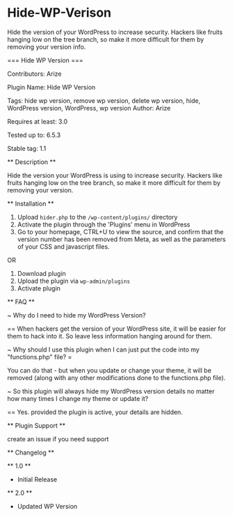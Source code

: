 # Hide-WP-Verison
Hide the version of your WordPress to increase security. Hackers like fruits hanging low on the tree branch, so make it more difficult for them by removing   your version info.

=== Hide WP Version ===

Contributors: Arize	

Plugin Name: Hide WP Version

Tags: hide wp version, remove wp version, delete wp version, hide, WordPress version, WordPress, wp version
Author: Arize

Requires at least: 3.0

Tested up to: 6.5.3

Stable tag: 1.1


** Description **

Hide the version your WordPress is using to increase security. Hackers like fruits hanging low on the tree branch, so make it more difficult for them by removing your version.

** Installation **

1. Upload `hider.php` to the `/wp-content/plugins/` directory
2. Activate the plugin through the 'Plugins' menu in WordPress
3. Go to your homepage, CTRL+U to view the source, and confirm that the version number has been removed from Meta, as well as the parameters of your CSS and javascript files.

OR 

1. Download plugin
2. Upload the plugin via `wp-admin/plugins`
3. Activate plugin

** FAQ **

~ Why do I need to hide my WordPress Version?

== When hackers get the version of your WordPress site, it will be easier for them to hack into it. So leave less information hanging around for them.

~ Why should I use this plugin when I can just put the code into my "functions.php" file? =

You can do that - but when you update or change your theme, it will be removed (along with any other modifications done to the functions.php file).

~ So this plugin will always hide my WordPress version details no matter how many times I change my theme or update it?

== Yes. provided the plugin is active, your details are hidden.


** Plugin Support **

create an issue if you need support

** Changelog **

** 1.0 **
* Initial Release

** 2.0 **
* Updated WP Version
